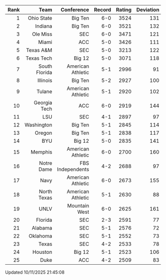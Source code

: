 | Rank  | Team                 | Conference           | Record   | Rating | Deviation |
| ---:  | ---:                 | ---:                 | ---:     | ---:   | ---:      |
| 1     | Ohio State           | Big Ten              | 6-0      | 3524   | 131       |
| 2     | Indiana              | Big Ten              | 6-0      | 3521   | 132       |
| 3     | Ole Miss             | SEC                  | 6-0      | 3471   | 121       |
| 4     | Miami                | ACC                  | 5-0      | 3426   | 111       |
| 5     | Texas A&M            | SEC                  | 5-0      | 3213   | 122       |
| 6     | Texas Tech           | Big 12               | 5-0      | 3071   | 118       |
| 7     | South Florida        | American Athletic    | 5-1      | 2996   | 91        |
| 8     | Illinois             | Big Ten              | 5-2      | 2927   | 100       |
| 9     | Tulane               | American Athletic    | 5-1      | 2920   | 102       |
| 10    | Georgia Tech         | ACC                  | 6-0      | 2919   | 144       |
| 11    | LSU                  | SEC                  | 4-1      | 2897   | 97        |
| 12    | Washington           | Big Ten              | 5-1      | 2845   | 114       |
| 13    | Oregon               | Big Ten              | 5-1      | 2838   | 117       |
| 14    | BYU                  | Big 12               | 5-0      | 2835   | 141       |
| 15    | Memphis              | American Athletic    | 6-0      | 2700   | 160       |
| 16    | Notre Dame           | FBS Independents     | 4-2      | 2688   | 97        |
| 17    | Navy                 | American Athletic    | 6-0      | 2673   | 155       |
| 18    | North Texas          | American Athletic    | 5-1      | 2630   | 88        |
| 19    | UNLV                 | Mountain West        | 6-0      | 2625   | 161       |
| 20    | Florida              | SEC                  | 2-3      | 2591   | 77        |
| 21    | Alabama              | SEC                  | 5-1      | 2576   | 72        |
| 22    | Oklahoma             | SEC                  | 5-1      | 2552   | 73        |
| 23    | Texas                | SEC                  | 4-2      | 2533   | 78        |
| 24    | Houston              | Big 12               | 5-1      | 2523   | 106       |
| 25    | Duke                 | ACC                  | 4-2      | 2509   | 83        |

Updated 10/11/2025 21:45:08
